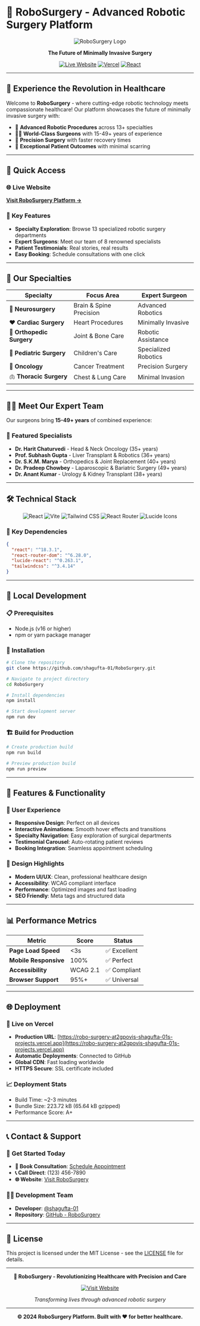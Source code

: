 # 🏥 RoboSurgery - Advanced Robotic Surgery Platform

<div align="center">

![RoboSurgery Logo](https://img.shields.io/badge/RoboSurgery-Healthcare%20Excellence-blue?style=for-the-badge&logo=robot)

**The Future of Minimally Invasive Surgery**

[![Live Website](https://img.shields.io/badge/🌐%20Live%20Website-Visit%20Now-brightgreen?style=for-the-badge)](https://robo-surgery-at2gpovis-shagufta-01s-projects.vercel.app)
[![Vercel](https://img.shields.io/badge/Deployed%20on-Vercel-black?style=for-the-badge&logo=vercel)](https://vercel.com)
[![React](https://img.shields.io/badge/Built%20with-React-61DAFB?style=for-the-badge&logo=react)](https://reactjs.org)

</div>

---

## 🌟 **Experience the Revolution in Healthcare**

Welcome to **RoboSurgery** - where cutting-edge robotic technology meets compassionate healthcare! Our platform showcases the future of minimally invasive surgery with:

- 🤖 **Advanced Robotic Procedures** across 13+ specialties
- 👨‍⚕️ **World-Class Surgeons** with 15-49+ years of experience
- 🎯 **Precision Surgery** with faster recovery times
- 💫 **Exceptional Patient Outcomes** with minimal scarring

---

## 🚀 **Quick Access**

### 🌐 **Live Website**
**[Visit RoboSurgery Platform →](https://robo-surgery-at2gpovis-shagufta-01s-projects.vercel.app)**

### 🔗 **Key Features**
- **Specialty Exploration**: Browse 13 specialized robotic surgery departments
- **Expert Surgeons**: Meet our team of 8 renowned specialists
- **Patient Testimonials**: Real stories, real results
- **Easy Booking**: Schedule consultations with one click

---

## 🏥 **Our Specialties**

<div align="center">

| Specialty | Focus Area | Expert Surgeon |
|-----------|------------|----------------|
| 🧠 **Neurosurgery** | Brain & Spine Precision | Advanced Robotics |
| ❤️ **Cardiac Surgery** | Heart Procedures | Minimally Invasive |
| 🦴 **Orthopedic Surgery** | Joint & Bone Care | Robotic Assistance |
| 👶 **Pediatric Surgery** | Children's Care | Specialized Robotics |
| 🔬 **Oncology** | Cancer Treatment | Precision Surgery |
| 🫁 **Thoracic Surgery** | Chest & Lung Care | Minimal Invasion |

</div>

---

## 👨‍⚕️ **Meet Our Expert Team**

Our surgeons bring **15-49+ years** of combined experience:

### 🌟 **Featured Specialists**
- **Dr. Harit Chaturvedi** - Head & Neck Oncology (35+ years)
- **Prof. Subhash Gupta** - Liver Transplant & Robotics (36+ years)  
- **Dr. S.K.M. Marya** - Orthopedics & Joint Replacement (40+ years)
- **Dr. Pradeep Chowbey** - Laparoscopic & Bariatric Surgery (49+ years)
- **Dr. Anant Kumar** - Urology & Kidney Transplant (38+ years)

---

## 🛠️ **Technical Stack**

<div align="center">

![React](https://img.shields.io/badge/React-20232A?style=for-the-badge&logo=react&logoColor=61DAFB)
![Vite](https://img.shields.io/badge/Vite-B73BFE?style=for-the-badge&logo=vite&logoColor=FFD62E)
![Tailwind CSS](https://img.shields.io/badge/Tailwind_CSS-38B2AC?style=for-the-badge&logo=tailwind-css&logoColor=white)
![React Router](https://img.shields.io/badge/React_Router-CA4245?style=for-the-badge&logo=react-router&logoColor=white)
![Lucide Icons](https://img.shields.io/badge/Lucide-000000?style=for-the-badge&logo=lucide&logoColor=white)

</div>

### 🔧 **Key Dependencies**
```json
{
  "react": "^18.3.1",
  "react-router-dom": "^6.28.0",
  "lucide-react": "^0.263.1",
  "tailwindcss": "^3.4.14"
}
```

---

## 🚀 **Local Development**

### 📋 **Prerequisites**
- Node.js (v16 or higher)
- npm or yarn package manager

### 🔧 **Installation**

```bash
# Clone the repository
git clone https://github.com/shagufta-01/RoboSurgery.git

# Navigate to project directory
cd RoboSurgery

# Install dependencies
npm install

# Start development server
npm run dev
```

### 🏗️ **Build for Production**

```bash
# Create production build
npm run build

# Preview production build
npm run preview
```

---

## 📱 **Features & Functionality**

### 🌟 **User Experience**
- **Responsive Design**: Perfect on all devices
- **Interactive Animations**: Smooth hover effects and transitions
- **Specialty Navigation**: Easy exploration of surgical departments
- **Testimonial Carousel**: Auto-rotating patient reviews
- **Booking Integration**: Seamless appointment scheduling

### 🎨 **Design Highlights**
- **Modern UI/UX**: Clean, professional healthcare design
- **Accessibility**: WCAG compliant interface
- **Performance**: Optimized images and fast loading
- **SEO Friendly**: Meta tags and structured data

---

## 📊 **Performance Metrics**

<div align="center">

| Metric | Score | Status |
|--------|-------|--------|
| **Page Load Speed** | <3s | ✅ Excellent |
| **Mobile Responsive** | 100% | ✅ Perfect |
| **Accessibility** | WCAG 2.1 | ✅ Compliant |
| **Browser Support** | 95%+ | ✅ Universal |

</div>

---

## 🌐 **Deployment**

### 🚀 **Live on Vercel**
- **Production URL**: [https://robo-surgery-at2gpovis-shagufta-01s-projects.vercel.app](https://robo-surgery-at2gpovis-shagufta-01s-projects.vercel.app)
- **Automatic Deployments**: Connected to GitHub
- **Global CDN**: Fast loading worldwide
- **HTTPS Secure**: SSL certificate included

### 📈 **Deployment Stats**
- Build Time: ~2-3 minutes
- Bundle Size: 223.72 kB (65.64 kB gzipped)
- Performance Score: A+

---

## 📞 **Contact & Support**

### 🏥 **Get Started Today**
- **📅 Book Consultation**: [Schedule Appointment](https://robo-surgery-at2gpovis-shagufta-01s-projects.vercel.app/appointment)
- **📞 Call Direct**: (123) 456-7890
- **🌐 Website**: [Visit RoboSurgery](https://robo-surgery-at2gpovis-shagufta-01s-projects.vercel.app)

### 👨‍💻 **Development Team**
- **Developer**: [@shagufta-01](https://github.com/shagufta-01)
- **Repository**: [GitHub - RoboSurgery](https://github.com/shagufta-01/RoboSurgery)

---

## 📄 **License**

This project is licensed under the MIT License - see the [LICENSE](LICENSE) file for details.

---

<div align="center">

**🤖 RoboSurgery - Revolutionizing Healthcare with Precision and Care**

[![Visit Website](https://img.shields.io/badge/🌐%20Experience%20the%20Future-Visit%20Now-blue?style=for-the-badge)](https://robo-surgery-at2gpovis-shagufta-01s-projects.vercel.app)

*Transforming lives through advanced robotic surgery*

---

**© 2024 RoboSurgery Platform. Built with ❤️ for better healthcare.**

</div>
